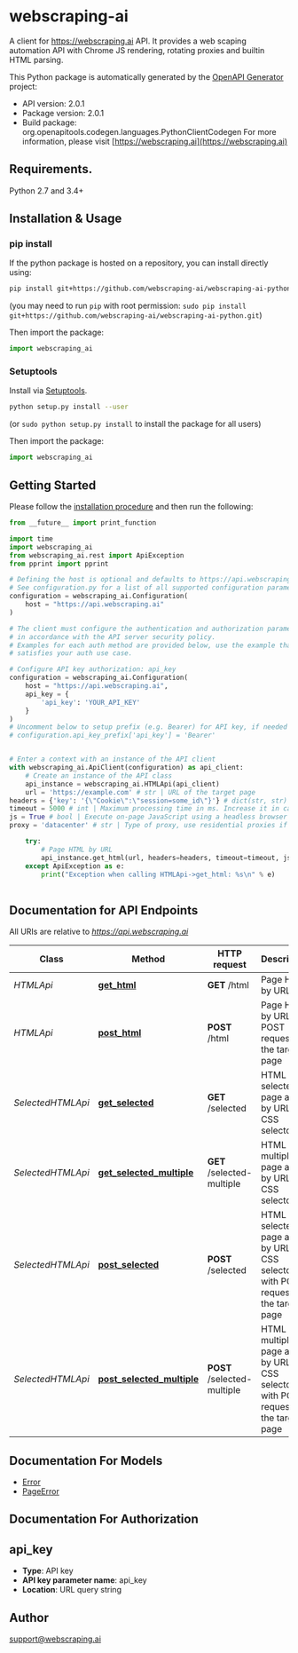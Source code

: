 # webscraping-ai
A client for https://webscraping.ai API. It provides a web scaping automation API with Chrome JS rendering, rotating proxies and builtin HTML parsing.

This Python package is automatically generated by the [OpenAPI Generator](https://openapi-generator.tech) project:

- API version: 2.0.1
- Package version: 2.0.1
- Build package: org.openapitools.codegen.languages.PythonClientCodegen
For more information, please visit [https://webscraping.ai](https://webscraping.ai)

## Requirements.

Python 2.7 and 3.4+

## Installation & Usage
### pip install

If the python package is hosted on a repository, you can install directly using:

```sh
pip install git+https://github.com/webscraping-ai/webscraping-ai-python.git
```
(you may need to run `pip` with root permission: `sudo pip install git+https://github.com/webscraping-ai/webscraping-ai-python.git`)

Then import the package:
```python
import webscraping_ai
```

### Setuptools

Install via [Setuptools](http://pypi.python.org/pypi/setuptools).

```sh
python setup.py install --user
```
(or `sudo python setup.py install` to install the package for all users)

Then import the package:
```python
import webscraping_ai
```

## Getting Started

Please follow the [installation procedure](#installation--usage) and then run the following:

```python
from __future__ import print_function

import time
import webscraping_ai
from webscraping_ai.rest import ApiException
from pprint import pprint

# Defining the host is optional and defaults to https://api.webscraping.ai
# See configuration.py for a list of all supported configuration parameters.
configuration = webscraping_ai.Configuration(
    host = "https://api.webscraping.ai"
)

# The client must configure the authentication and authorization parameters
# in accordance with the API server security policy.
# Examples for each auth method are provided below, use the example that
# satisfies your auth use case.

# Configure API key authorization: api_key
configuration = webscraping_ai.Configuration(
    host = "https://api.webscraping.ai",
    api_key = {
        'api_key': 'YOUR_API_KEY'
    }
)
# Uncomment below to setup prefix (e.g. Bearer) for API key, if needed
# configuration.api_key_prefix['api_key'] = 'Bearer'


# Enter a context with an instance of the API client
with webscraping_ai.ApiClient(configuration) as api_client:
    # Create an instance of the API class
    api_instance = webscraping_ai.HTMLApi(api_client)
    url = 'https://example.com' # str | URL of the target page
headers = {'key': '{\"Cookie\":\"session=some_id\"}'} # dict(str, str) | HTTP headers to pass to the target page. Can be specified either via a nested query parameter (...&headers[One]=value1&headers=[Another]=value2) or as a JSON encoded object (...&headers={\"One\": \"value1\", \"Another\": \"value2\"}) (optional)
timeout = 5000 # int | Maximum processing time in ms. Increase it in case of timeout errors (5000 by default, maximum is 30000) (optional) (default to 5000)
js = True # bool | Execute on-page JavaScript using a headless browser (true by default), costs 2 requests (optional) (default to True)
proxy = 'datacenter' # str | Type of proxy, use residential proxies if your site restricts traffic from datacenters (datacenter by default) (optional) (default to 'datacenter')

    try:
        # Page HTML by URL
        api_instance.get_html(url, headers=headers, timeout=timeout, js=js, proxy=proxy)
    except ApiException as e:
        print("Exception when calling HTMLApi->get_html: %s\n" % e)
    
```

## Documentation for API Endpoints

All URIs are relative to *https://api.webscraping.ai*

Class | Method | HTTP request | Description
------------ | ------------- | ------------- | -------------
*HTMLApi* | [**get_html**](docs/HTMLApi.md#get_html) | **GET** /html | Page HTML by URL
*HTMLApi* | [**post_html**](docs/HTMLApi.md#post_html) | **POST** /html | Page HTML by URL with POST request to the target page
*SelectedHTMLApi* | [**get_selected**](docs/SelectedHTMLApi.md#get_selected) | **GET** /selected | HTML of a selected page area by URL and CSS selector
*SelectedHTMLApi* | [**get_selected_multiple**](docs/SelectedHTMLApi.md#get_selected_multiple) | **GET** /selected-multiple | HTML of multiple page areas by URL and CSS selectors
*SelectedHTMLApi* | [**post_selected**](docs/SelectedHTMLApi.md#post_selected) | **POST** /selected | HTML of a selected page areas by URL and CSS selector, with POST request to the target page
*SelectedHTMLApi* | [**post_selected_multiple**](docs/SelectedHTMLApi.md#post_selected_multiple) | **POST** /selected-multiple | HTML of multiple page areas by URL and CSS selectors, with POST request to the target page


## Documentation For Models

 - [Error](docs/Error.md)
 - [PageError](docs/PageError.md)


## Documentation For Authorization


## api_key

- **Type**: API key
- **API key parameter name**: api_key
- **Location**: URL query string


## Author

support@webscraping.ai



